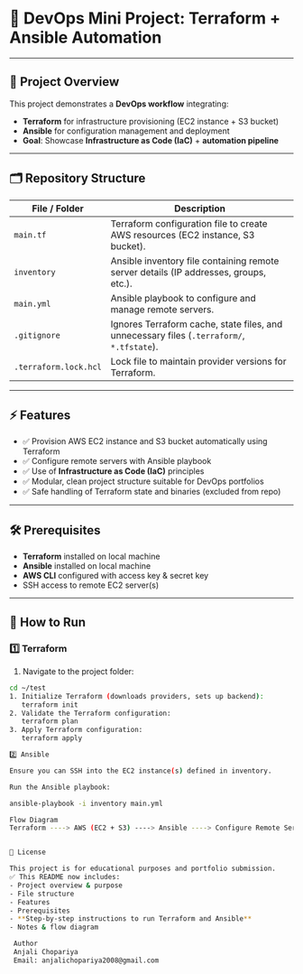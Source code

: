 # 🚀 DevOps Mini Project: Terraform + Ansible Automation
---

## 🌟 Project Overview

This project demonstrates a **DevOps workflow** integrating:

- **Terraform** for infrastructure provisioning (EC2 instance + S3 bucket)  
- **Ansible** for configuration management and deployment  
- **Goal**: Showcase **Infrastructure as Code (IaC)** + **automation pipeline**  

---

## 🗂 Repository Structure

| File / Folder             | Description                                                                                       |
|----------------------------|---------------------------------------------------------------------------------------------------|
| `main.tf`                 | Terraform configuration file to create AWS resources (EC2 instance, S3 bucket).                 |
| `inventory`               | Ansible inventory file containing remote server details (IP addresses, groups, etc.).           |
| `main.yml`                | Ansible playbook to configure and manage remote servers.                                         |
| `.gitignore`              | Ignores Terraform cache, state files, and unnecessary files (`.terraform/`, `*.tfstate`).       |
| `.terraform.lock.hcl`     | Lock file to maintain provider versions for Terraform.                                           |

---

## ⚡ Features

- ✅ Provision AWS EC2 instance and S3 bucket automatically using Terraform  
- ✅ Configure remote servers with Ansible playbook  
- ✅ Use of **Infrastructure as Code (IaC)** principles  
- ✅ Modular, clean project structure suitable for DevOps portfolios  
- ✅ Safe handling of Terraform state and binaries (excluded from repo)  

---

## 🛠 Prerequisites

- **Terraform** installed on local machine  
- **Ansible** installed on local machine  
- **AWS CLI** configured with access key & secret key  
- SSH access to remote EC2 server(s)  

---

## 🔹 How to Run

### 1️⃣ Terraform

1. Navigate to the project folder:
```bash
cd ~/test
1. Initialize Terraform (downloads providers, sets up backend):
   terraform init
2. Validate the Terraform configuration:
   terraform plan
3. Apply Terraform configuration:
   terraform apply

2️⃣ Ansible

Ensure you can SSH into the EC2 instance(s) defined in inventory.

Run the Ansible playbook:

ansible-playbook -i inventory main.yml

Flow Diagram
Terraform ----> AWS (EC2 + S3) ----> Ansible ----> Configure Remote Servers


🌈 License

This project is for educational purposes and portfolio submission.
✅ This README now includes:  
- Project overview & purpose  
- File structure  
- Features  
- Prerequisites  
- **Step-by-step instructions to run Terraform and Ansible**  
- Notes & flow diagram  

 Author
 Anjali Chopariya
 Email: anjalichopariya2008@gmail.com

